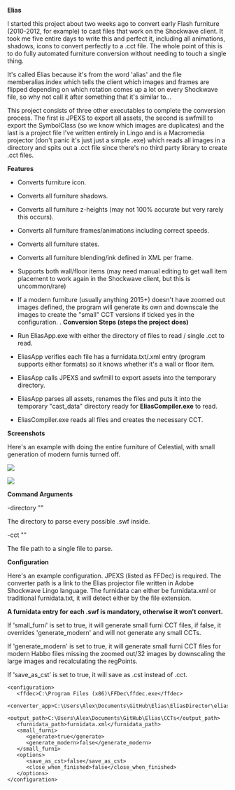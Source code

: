 **Elias**

I started this project about two weeks ago to convert early Flash furniture (2010-2012, for example) to cast files that work on the Shockwave client. It took me five entire days to write this and perfect it, including all animations, shadows, icons to convert perfectly to a .cct file. The whole point of this is to do fully automated furniture conversion without needing to touch a single thing.

It's called Elias because it's from the word 'alias' and the file memberalias.index which tells the client which images and frames are flipped depending on which rotation comes up a lot on every Shockwave file, so why not call it after something that it's similar to... 

This project consists of three other executables to complete the conversion process. The first is JPEXS to export all assets, the second is swfmill to export the SymbolClass (so we know which images are duplicates) and the last is a project file I've written entirely in Lingo and is a Macromedia projector (don't panic it's just just a simple .exe) which reads all images in a directory and spits out a .cct file since there's no third party library to create .cct files.

**Features**

- Converts furniture icon.
- Converts all furniture shadows.
- Converts all furniture z-heights (may not 100% accurate but very rarely this occurs).
- Converts all furniture frames/animations including correct speeds.
- Converts all furniture states.
- Converts all furniture blending/ink defined in XML per frame.
- Supports both wall/floor items (may need manual editing to get wall item placement to work again in the Shockwave client, but this is uncommon/rare)
- If a modern furniture (usually anything 2015+) doesn't have zoomed out images defined, the program will generate its own and downscale the images to create the "small" CCT versions if ticked yes in the configuration.
.
**Conversion Steps (steps the project does)**

- Run EliasApp.exe with either the directory of files to read / single .cct to read.
- EliasApp verifies each file has a furnidata.txt/.xml entry (program supports either formats) so it knows whether it's a wall or floor item.
- EliasApp calls JPEXS and swfmill to export assets into the temporary directory.
- EliasApp parses all assets, renames the files and puts it into the temporary "cast_data" directory ready for **EliasCompiler.exe** to read.
- EliasCompiler.exe reads all files and creates the necessary CCT.

**Screenshots**

Here's an example with doing the entire furniture of Celestial, with small generation of modern furnis turned off.


![](https://i.imgur.com/VRjDUPd.png)



![](https://i.imgur.com/6ujTmdM.gif)


**Command Arguments**

-directory "<folder path>"

The directory to parse every possible .swf inside.

-cct "<file path>"

The file path to a single file to parse.

**Configuration**

Here's an example configuration. JPEXS (listed as FFDec) is required. The converter path is a link to the Elias projector file written in Adobe Shockwave Lingo language. The furnidata can either be furnidata.xml or traditional furnidata.txt, it will detect either by the file extension.

**A furnidata entry for each .swf is mandatory, otherwise it won't convert.**

If 'small_furni' is set to true, it will generate small furni CCT files, if false, it overrides 'generate_modern' and will not generate any small CCTs.

If 'generate_modern' is set to true, it will generate small furni CCT files for modern Habbo files missing the zoomed out/32 images by downscaling the large images and recalculating the regPoints.

If 'save_as_cst' is set to true, it will save as .cst instead of .cct.


```
<configuration>
   <ffdec>C:\Program Files (x86)\FFDec\ffdec.exe</ffdec>
   <converter_app>C:\Users\Alex\Documents\GitHub\Elias\EliasDirector\elias_app.exe</converter_app>
   <output_path>C:\Users\Alex\Documents\GitHub\Elias\CCTs</output_path>
   <furnidata_path>furnidata.xml</furnidata_path>
   <small_furni>
      <generate>true</generate>
      <generate_modern>false</generate_modern>
   </small_furni>
   <options>
      <save_as_cst>false</save_as_cst>
      <close_when_finished>false</close_when_finished>
   </options>
</configuration>
```

